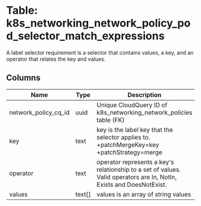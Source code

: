 
# Table: k8s_networking_network_policy_pod_selector_match_expressions
A label selector requirement is a selector that contains values, a key, and an operator that relates the key and values.
## Columns
| Name        | Type           | Description  |
| ------------- | ------------- | -----  |
|network_policy_cq_id|uuid|Unique CloudQuery ID of k8s_networking_network_policies table (FK)|
|key|text|key is the label key that the selector applies to. +patchMergeKey=key +patchStrategy=merge|
|operator|text|operator represents a key's relationship to a set of values. Valid operators are In, NotIn, Exists and DoesNotExist.|
|values|text[]|values is an array of string values|
